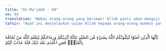 ```yaml
---
title: "Al-Ma'idah - 94"
no: 94
translation: "Wahai orang-orang yang beriman! Allah pasti akan menguji kamu dengan hewan buruan yang dengan mudah kamu peroleh dengan tangan dan tombakmu agar Allah mengetahui siapa yang takut kepada-Nya, meskipun dia tidak melihat-Nya. Barangsiapa melampaui batas setelah itu, maka dia akan mendapat azab yang pedih."
tafsir: "Ayat ini menjelaskan ujian Allah kepada orang-orang mukmin yang sedang melakukan ihram, bahwa mereka tidak diperbolehkan berburu, padahal ketika itu binatang buruan amat banyak, sehingga dengan mudah mereka dapat menangkapnya, baik dengan tangan maupun dengan menggunakan tombak.\n\nMenurut riwayat, ayat ini turun ketika kaum Muslimin melaksanakan umrah Hudaibiah. Ketika mereka menemukan dalam perjalanan hewan dan burung-burung yang amat banyak, yang belum pernah mereka temukan sebanyak itu. Binatang-binatang kecil dapat ditangkap dengan tangan dan binatang-binatang yang besar dan liar dapat mereka tangkap dengan menggunakan tombak dan sebagainya. Akan tetapi Allah melarang mereka untuk menangkapnya. Larangan ini adalah sebagai ujian bagi mereka untuk membuktikan kekuatan iman dan ketakwaan mereka kepada-Nya. Orang-orang yang betul-betul kuat imannya niscaya tidak akan melanggar larangan Allah, baik secara terang-terangan, maupun dengan sembunyi-sembunyi. Ia senantiasa takut kepada azab Allah, walaupun ia belum pernah menyaksikan azab tersebut.\n\nAkhir ayat ini mengemukakan ancaman Allah kepada orang-orang yang masih melanggar ketentuan-ketentuan-Nya setelah adanya pemberitahuan dan ancaman, bahwa mereka pasti akan mendapat azab yang pedih, akibat pelanggaran itu.\n\nUjian tersebut sebenarnya hanyalah cobaan yang ringan saja, dibandingkan dengan cobaan dan ujian-ujian lainnya yang meminta pengorbanan harta benda dan jiwa raga. Akan tetapi, bila seseorang tidak lulus dari ujian dan cobaan yang kecil dan ringan ini, bagaimana ia dapat berhasil menjalani cobaan-cobaan yang lebih besar?\n\nCobaan dan ujian yang diberikan Allah kepada hamba-Nya, adakalanya meminta pengorbanan harta benda dan jiwa raga dalam melakukan sesuatu yang diperintahkan-Nya, atau berupa kehilangan sesuatu yang amat disayangi, atau meminta kesediaan untuk menahan diri dari berbuat yang diingini. Yang terakhir ini sudah terang lebih ringan dilaksanakan, seperti larangan yang dikenakan kepada mereka ini, yaitu larangan berburu pada saat hewan buruan sedang banyak jumlahnya dan mudah ditangkap, sementara mereka sedang membutuhkan makanan untuk bekal dalam perjalanan."
---
```


يٰٓاَيُّهَا الَّذِيْنَ اٰمَنُوْا لَيَبْلُوَنَّكُمُ اللّٰهُ بِشَيْءٍ مِّنَ الصَّيْدِ تَنَالُهٗٓ اَيْدِيْكُمْ وَرِمَاحُكُمْ لِيَعْلَمَ اللّٰهُ مَنْ يَّخَافُهٗ بِالْغَيْبِۚ فَمَنِ اعْتَدٰى بَعْدَ ذٰلِكَ فَلَهٗ عَذَابٌ اَلِيْمٌ 

